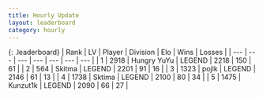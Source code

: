 ```yaml
---
title: Hourly Update
layout: leaderboard
category: hourly
---
```


{: .leaderboard}
| Rank | LV | Player | Division | Elo | Wins | Losses |
| --- | --- | --- | --- | --- | --- | --- |
| <span data-change="1">1</span> | 2918 | <span title="ID: 164871">Hungry YuYu</span> | LEGEND | <span data-change="7">2218</span> | <span data-change="1">150</span> | <span data-change="0">61</span> |
| <span data-change="-1">2</span> | 564 | <span title="ID: 402846">Skitma</span> | LEGEND | <span data-change="-11">2201</span> | <span data-change="2">91</span> | <span data-change="1">16</span> |
| <span data-change="0">3</span> | 1323 | <span title="ID: 4783">pojlk</span> | LEGEND | <span data-change="0">2146</span> | <span data-change="0">61</span> | <span data-change="0">13</span> |
| <span data-change="0">4</span> | 1738 | <span title="ID: 353063">Sktima</span> | LEGEND | <span data-change="-6">2100</span> | <span data-change="3">80</span> | <span data-change="2">34</span> |
| <span data-change="0">5</span> | 1475 | <span title="ID: 392407">Kunzut1k</span> | LEGEND | <span data-change="0">2090</span> | <span data-change="0">66</span> | <span data-change="0">27</span> |